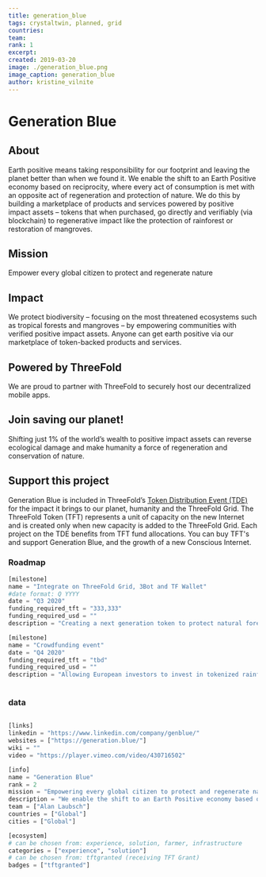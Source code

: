 ```yaml
---
title: generation_blue
tags: crystaltwin, planned, grid
countries: 
team: 
rank: 1
excerpt: 
created: 2019-03-20
image: ./generation_blue.png
image_caption: generation_blue
author: kristine_vilnite
---
```





# Generation Blue

## About

Earth positive means taking responsibility for our footprint and leaving the planet better than when we found it. We enable the shift to an Earth Positive economy based on reciprocity, where every act of consumption is met with an opposite act of regeneration and protection of nature. We do this by building a marketplace of products and services powered by positive impact assets – tokens that when purchased, go directly and verifiably (via blockchain) to regenerative impact like the protection of rainforest or restoration of mangroves.

## Mission

Empower every global citizen to protect and regenerate nature

## Impact

We protect biodiversity – focusing on the most threatened ecosystems such as tropical forests and mangroves – by empowering communities with verified positive impact assets. Anyone can get earth positive via our marketplace of token-backed products and services.

## Powered by ThreeFold

We are proud to partner with ThreeFold to securely host our decentralized mobile apps.

## Join saving our planet!

Shifting just 1% of the world’s wealth to positive impact assets can reverse ecological damage and make humanity a force of regeneration and conservation of nature.

## Support this project

Generation Blue is included in ThreeFold’s [Token Distribution Event (TDE)](https://wiki.threefold.io/#/tdeoverview)</a> for the impact it brings to our planet, humanity and the ThreeFold Grid.
The ThreeFold Token (TFT) represents a unit of capacity on the new Internet and is created only when new capacity is added to the ThreeFold Grid.
Each project on the TDE benefits from TFT fund allocations. You can buy TFT's and support Generation Blue, and the growth of a new Conscious Internet.

### Roadmap

```python
[milestone]
name = "Integrate on ThreeFold Grid, 3Bot and TF Wallet"
#date format: Q YYYY 
date = "Q3 2020"
funding_required_tft = "333,333"
funding_required_usd = ""
description = "Creating a next generation token to protect natural forests and empowere anyone to make investments to receive natural capital dividends utilizing TF Grid and technology"

[milestone]
name = "Crowdfunding event"
date = "Q4 2020"
funding_required_tft = "tbd"
funding_required_usd = ""
description = "Allowing European investors to invest in tokenized rainforest bond 1eur at a time. Using platforms like Vlinder to list the tokens. Target fundraise from 500k EUR to 5m EUR."
    
```

### data

```python

[links]
linkedin = "https://www.linkedin.com/company/genblue/"
websites = ["https://generation.blue/"]
wiki = ""
video = "https://player.vimeo.com/video/430716502"

[info]
name = "Generation Blue"
rank = 2
mission = "Empowering every global citizen to protect and regenerate nature."
description = "We enable the shift to an Earth Positive economy based on reciprocity, where every act of consumption is met with an opposite act of regeneration and protection of nature. Our blockchain based ecosystems accounting system enables anyone to get Earth Positive by investing in environmental impact tokens."
team = ["Alan Laubsch"]
countries = ["Global"]
cities = ["Global"]

[ecosystem]
# can be chosen from: experience, solution, farmer, infrastructure
categories = ["experience", "solution"]
# can be chosen from: tftgranted (receiving TFT Grant)
badges = ["tftgranted"]

```
